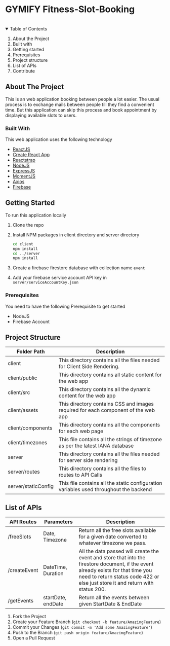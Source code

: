 # GYMIFY Fitness-Slot-Booking

<!-- PROJECT LOGO -->
<br />

<!-- TABLE OF CONTENTS -->
<details open="open">
  <summary>Table of Contents</summary>
  <ol>
    <li>About the Project</li>
    <li>Built with</li>
    <li>Getting started</li>
    <li>Prerequisites</li>
    <li>Project structure</li>
    <li>List of APIs</li>
    <li>Contribute</li>
  </ol>
</details>

<!-- ABOUT THE PROJECT -->

## About The Project

This is an web application booking between people a lot easier. The usual process is to exchange mails between people till they find a convenient time. But this application can skip this process and book appointment by displaying available slots to users.

### Built With

This web application uses the following technology

- [ReactJS](https://reactjs.org)
- [Create React App](https://create-react-app.dev/)
- [Reactstrap](https://reactstrap.github.io/)
- [NodeJS](https://nodejs.org)
- [ExpressJS](https://expressjs.com/)
- [MomentJS](https://momentjs.com/)
- [Axios](https://www.npmjs.com/package/axios)
- [Firebase](https://firebase.google.com/)

<!-- GETTING STARTED -->

## Getting Started

To run this application locally

1. Clone the repo

2. Install NPM packages in client directory and server directory
   ```sh
   cd client
   npm install
   cd ../server
   npm install
   ```
3. Create a firebase firestore database with collection name `event`
4. Add your firebase service account API key in `server/serviceAccountKey.json`

### Prerequisites

You need to have the following Prerequisite to get started

- NodeJS
- Firebase Account

## Project Structure

| Folder Path         | Description                                                                           |
| ------------------- | ------------------------------------------------------------------------------------- |
| client              | This directory contains all the files needed for Client Side Rendering.               |
| client/public       | This directory contains all static content for the web app                            |
| client/src          | This directory contains all the dynamic content for the web app                       |
| client/assets       | This directory contains CSS and images required for each component of the web app     |
| client/components   | This directory contains all the components for each web page                          |
| client/timezones    | This file contains all the strings of timezone as per the latest IANA database        |
| server              | This directory contains all the files needed for server side rendering                |
| server/routes       | This directory contains all the files to routes to API Calls                          |
| server/staticConfig | This file contains all the static configuration variables used throughout the backend |

## List of APIs

| API Routes   | Parameters         | Description                                                                                                                                                                                                          |
| ------------ | ------------------ | -------------------------------------------------------------------------------------------------------------------------------------------------------------------------------------------------------------------- |
| /freeSlots   | Date, Timezone     | Return all the free slots available for a given date converted to whatever timezone we pass.                                                                                                                         |
| /createEvent | DateTime, Duration | All the data passed will create the event and store that into the firestore document, if the event already exists for that time you need to return status code 422 or else just store it and return with status 200. |
| /getEvents   | startDate, endDate | Return all the events between given StartDate & EndDate                                                                                                                                                              |

<!-- CONTRIBUTING -->

1. Fork the Project
2. Create your Feature Branch (`git checkout -b feature/AmazingFeature`)
3. Commit your Changes (`git commit -m 'Add some AmazingFeature'`)
4. Push to the Branch (`git push origin feature/AmazingFeature`)
5. Open a Pull Request
